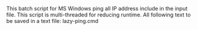 This batch script for MS Windows ping all IP address include in the input file.
This script is multi-threaded for reducing runtime.
All following text to be saved in a text file: lazy-ping.cmd
